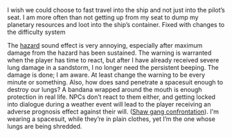
I wish we could choose to fast travel into the ship and not just into the pilot’s seat. I am more often than not getting up from my seat to dump my planetary resources and loot into the ship’s container.
	Fixed with changes to the difficulty system

The [hazard](Gameplay%20Systems/Ailments.md) sound effect is very annoying, especially after maximum damage from the hazard has been sustained. The warning is warranted when the player has time to react, but after I have already received severe lung damage in a sandstorm, I no longer need the persistent beeping. The damage is done; I am aware. At least change the warning to be every minute or something. Also, how does sand penetrate a spacesuit enough to destroy our lungs? A bandana wrapped around the mouth is enough protection in real life.
NPCs don’t react to them either, and getting locked into dialogue during a weather event will lead to the player receiving an adverse prognosis effect against their will. ([Shaw gang confrontation](Main%20Quest/The_Empty_Nest.md)). I'm wearing a spacesuit, while they’re in plain clothes, yet I’m the one whose lungs are being shredded.

